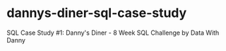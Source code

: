 # dannys-diner-sql-case-study
SQL Case Study #1: Danny's Diner - 8 Week SQL Challenge by Data With Danny
